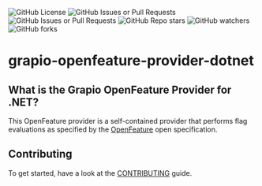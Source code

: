 ![GitHub License](https://img.shields.io/github/license/grapio/grapio-openfeature-provider-dotnet)
![GitHub Issues or Pull Requests](https://img.shields.io/github/issues-pr/grapio/grapio-openfeature-provider-dotnet)
![GitHub Issues or Pull Requests](https://img.shields.io/github/issues/grapio/grapio-openfeature-provider-dotnet)
![GitHub Repo stars](https://img.shields.io/github/stars/grapio/grapio-openfeature-provider-dotnet)
![GitHub watchers](https://img.shields.io/github/watchers/grapio/grapio-openfeature-provider-dotnet)
![GitHub forks](https://img.shields.io/github/forks/grapio/grapio-openfeature-provider-dotnet)

# grapio-openfeature-provider-dotnet

## What is the Grapio OpenFeature Provider for .NET?
This OpenFeature provider is a self-contained provider that performs flag evaluations as specified by the [OpenFeature](https://openfeature.dev/) open specification.

## Contributing
To get started, have a look at the [CONTRIBUTING](https://github.com/grapio/grapio-openfeature-provider-dotnet/blob/main/CONTRIBUTING.md) guide.

